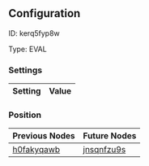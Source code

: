 # <nil>
## Configuration
ID:  kerq5fyp8w

Type: EVAL 


### Settings
| Setting | Value  |
| :------------------------ | ---------------------------------------- |
 




### Position
| Previous Nodes | Future Nodes |
| :------------- | ------------ |
| [h0fakyqawb](./h0fakyqawb.md) | [jnsqnfzu9s](./jnsqnfzu9s.md) |